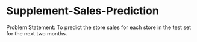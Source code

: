 # Supplement-Sales-Prediction
Problem Statement: To predict the store sales for each store in the test set for the next two months.
